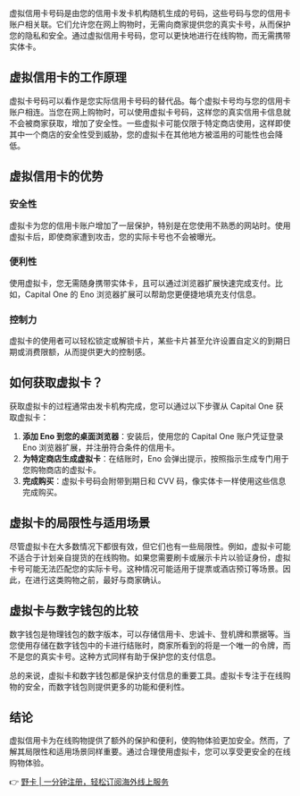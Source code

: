 虚拟信用卡号码是由您的信用卡发卡机构随机生成的号码，这些号码与您的信用卡账户相关联。它们允许您在网上购物时，无需向商家提供您的真实卡号，从而保护您的隐私和安全。通过虚拟信用卡号码，您可以更快地进行在线购物，而无需携带实体卡。

## 虚拟信用卡的工作原理

虚拟卡号码可以看作是您实际信用卡号码的替代品。每个虚拟卡号均与您的信用卡账户相连。当您在网上购物时，可以使用虚拟卡号码，这样您的真实信用卡信息就不会被商家获取，增加了安全性。一些虚拟卡可能仅限于特定商店使用，这样即使其中一个商店的安全性受到威胁，您的虚拟卡在其他地方被滥用的可能性也会降低。

## 虚拟信用卡的优势

### 安全性
虚拟卡为您的信用卡账户增加了一层保护，特别是在您使用不熟悉的网站时。使用虚拟卡后，即使商家遭到攻击，您的实际卡号也不会被曝光。

### 便利性
使用虚拟卡，您无需随身携带实体卡，且可以通过浏览器扩展快速完成支付。比如，Capital One 的 Eno 浏览器扩展可以帮助您更便捷地填充支付信息。

### 控制力
虚拟卡的使用者可以轻松锁定或解锁卡片，某些卡片甚至允许设置自定义的到期日期或消费限额，从而提供更大的控制感。

## 如何获取虚拟卡？

获取虚拟卡的过程通常由发卡机构完成，您可以通过以下步骤从 Capital One 获取虚拟卡：

1. **添加 Eno 到您的桌面浏览器**：安装后，使用您的 Capital One 账户凭证登录 Eno 浏览器扩展，并注册符合条件的信用卡。
2. **为特定商店生成虚拟卡**：在结账时，Eno 会弹出提示，按照指示生成专门用于您购物商店的虚拟卡。
3. **完成购买**：虚拟卡号码会附带到期日和 CVV 码，像实体卡一样使用这些信息完成购买。

## 虚拟卡的局限性与适用场景

尽管虚拟卡在大多数情况下都很有效，但它们也有一些局限性。例如，虚拟卡可能不适合于计划亲自提货的在线购物。如果您需要刷卡或展示卡片以验证身份，虚拟卡号可能无法匹配您的实际卡号。这种情况可能适用于提票或酒店预订等场景。因此，在进行这类购物之前，最好与商家确认。

## 虚拟卡与数字钱包的比较

数字钱包是物理钱包的数字版本，可以存储信用卡、忠诚卡、登机牌和票据等。当您使用存储在数字钱包中的卡进行结账时，商家所看到的将是一个唯一的令牌，而不是您的真实卡号。这种方式同样有助于保护您的支付信息。

总的来说，虚拟卡和数字钱包都是保护支付信息的重要工具。虚拟卡专注于在线购物的安全，而数字钱包则提供更多的功能和便利性。

## 结论

虚拟信用卡为在线购物提供了额外的保护和便利，使购物体验更加安全。然而，了解其局限性和适用场景同样重要。通过合理使用虚拟卡，您可以享受更安全的在线购物体验。

👉 [野卡 | 一分钟注册，轻松订阅海外线上服务](https://bit.ly/bewildcard)